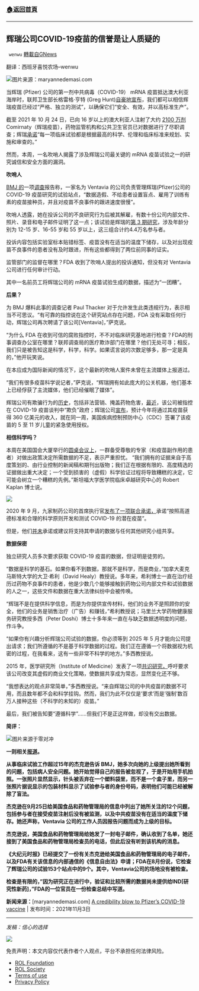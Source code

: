 ###  [:house:返回首頁](https://github.com/ourhimalayas/txt)
---


## 辉瑞公司COVID-19疫苗的信誉是让人质疑的
` wenwu` [轉載自GNews](https://gnews.org/zh-hans/1639808/)

翻译：西班牙喜悦农场–wenwu

![](https://assets.gnews.org/wp-content/uploads/2021/11/rsw_1280.jpg)图片来源：maryannedemasi.com

当辉瑞 (Pfizer) 公司的第一剂中共病毒（COVID-19） mRNA 疫苗抵达澳大利亚海岸时，联邦卫生部长格雷格·亨特 (Greg Hunt)[自豪地宣布](https://twitter.com/GregHuntMP/status/1361438836371427331?s=20)，我们都可以相信辉瑞疫苗已经过“严格、独立的测试”，以确保它们“安全、有效，并以高标准生产”。

截至 2021 年 10 月 24 日，已向 16 岁以上的澳大利亚人注射了大约 [2100 万剂](https://www.tga.gov.au/periodic/covid-19-vaccine-weekly-safety-report-28-10-2021)Comirnaty（辉瑞疫苗），药物监管机构和公共卫生官员已对数据进行了尽职调查；辉瑞[承诺](https://www.pfizer.com/science/clinical-trials/integrity-transparency)“每一项临床试验都是根据最高的科学、伦理和临床标准来规划、实施和审查的。”

然而，本周，一名吹哨人揭露了涉及辉瑞公司最关键的 mRNA 疫苗试验之一的研究诚信和安全方面的漏洞。

**吹哨人**

[BMJ 的](https://www.bmj.com/content/375/bmj.n2635)一项[调查](https://www.bmj.com/content/375/bmj.n2635)报告称，一家名为 Ventavia 的公司负责管理辉瑞(Pfizer)公司的 COVID-19 疫苗研究的试验站点，“数据造假、不给患者设置盲点、雇用了训练有素的疫苗接种员，并且对疫苗不良事件的跟进速度很慢”。

吹哨人透露，她在投诉公司的不良研究行为后被其解雇，有数十份公司内部文件、照片、录音和电子邮件证明了这一点；该试验是辉瑞的[第 3 期研究](https://clinicaltrials.gov/ct2/show/NCT04368728)，涉及年龄分别为 12-15 岁、16-55 岁和 55 岁以上，这三组合计约4.4万名参与者。

投诉内容包括实验室标本贴错标签、疫苗没有在适当的温度下储存，以及对出现疫苗不良事件的患者没有及时跟进，所有这些都得到了两位前同事的证实。

监管部门的监督在哪里？FDA 收到了吹哨人提出的投诉通知，但没有对 Ventavia 公司进行任何审计行动。

其中一名前员工将辉瑞公司的 mRNA 疫苗试验生成的数据，描述为“一团糟”。

**后果？**

为 BMJ 爆料此事的调查记者 Paul Thacker 对于允许发生此类违规行为，表示相当不可思议。“有可靠的指控说在这个研究站点存在问题，FDA 没有采取任何行动，辉瑞公司再次聘请了该公司[Ventavia]，”萨克说。

“为什么 FDA 在收到可信的腐败指控时，不不对临床研究基地进行检查？FDA的刑事调查办公室在哪里？联邦调查局的医疗欺诈部门在哪里？他们无处可寻；相反，我们只是被告知这是科学，科学，科学。如果谎言说的次数足够多，那一定是真的，”他开玩笑说。

在本应成为国际新闻的情况下，这个最新的吹哨人案件未曾在主流媒体上报道过。

“我们有很多疫苗科学说记者，”萨克说，“辉瑞拥有如此庞大的公关机器，他们基本上已经俘获了主流媒体，他们已经催眠了媒体”。

辉瑞公司有欺骗行为的[历史](https://www.abc.net.au/news/2009-09-03/pfizer-fine-should-act-as-deterrent/1417140)，包括非法营销、掩盖药物危害，[最近](https://www.citizen.org/article/pfizers-power/#_ftn1)，该公司被指控在 COVID-19 疫苗谈判中“欺负”政府；辉瑞公司[宣布](https://thehill.com/policy/healthcare/579615-pfizer-expects-36-billion-in-sales-from-covid-vaccine)，预计今年将通过其疫苗获得 360 亿美元的收入，就在同一周，美国疾病控制预防中心（CDC）签署了该疫苗的 5 至 11 岁儿童的紧急使用授权。

**相信科学吗？**

本周在美国国会大厦举行的[圆桌会议上](https://rumble.com/vokrf7-sen.-johnson-expert-panel-on-federal-vaccine-mandates.html)，一群备受尊敬的专家（和疫苗副作用的患者）对做出政策决定所需数据的不足，表示严重担忧。 “我们拥有的证据来自于高度策划的、由行业控制的新闻稿和期刊出版物；我们正在根据有限的、高度精选的证据做出重大决定；一个受到损害的（虚假）科学验证过程将导致糟糕的决定，它可能会树立一个糟糕的先例。”斯坦福大学医学院临床卓越研究中心的 Robert Kaplan 博士说。

![](https://assets.gnews.org/wp-content/uploads/2021/11/unknown-5-1.png)

2020 年 9 月，九家制药公司的首席执行官[发布了一项联合承诺，](https://www.businesswire.com/news/home/20200908005282/en/Biopharma-Leaders-Unite-Stand-Science)承诺“按照高道德标准和合理的科学原则开发和测试 COVID-19 的潜在疫苗”。

但是，他们[并未](https://www.washingtonpost.com/business/2020/09/08/vaccine-safety-pledge-ceos/)承诺或建议将支持其申请的数据与任何其他研究小组共享。

**数据保密**

独立研究人员多次要求获取 COVID-19 疫苗的数据，但证明是徒劳的。

“数据是科学的基石。如果你看不到数据，那就不是科学，而是商业，”加拿大麦克马斯特大学的大卫·希利（David Healy）教授说。多年来，希利博士一直在治疗经历过药物不良事件的患者，他是少数几个能够接触到药物公司内部文件和试验数据的人之一，这些文件和数据在重大法律纠纷中会被传唤。

“辉瑞不是在提供科学信息，而是为你提供宣传材料，他们的业务不是照顾你的安全，他们的业务是销售治疗（广告）和赚钱，”希利教授说；马里兰大学药物健康服务研究教授多西（Peter Doshi）博士十多年来一直在与缺乏数据透明度的问题，作斗争。

“如果你有兴趣分析辉瑞公司试验的数据，你必须等到 2025 年 5 月才能向公司提出请求；我们所遵循的不是基于科学数据的过程。我们正在遵循一个将数据视为机密的过程，在我看来，这有一些非常不科学的地方。”多西教授说。

2015 年，医学研究所（Institute of Medicine）发表了一项[共识研究，](https://www.nap.edu/catalog/18998/sharing-clinical-trial-data-maximizing-benefits-minimizing-risk)呼吁要求该公司改变其虚假的商业文化策略，使数据共享成为常态，显然变化还不够。

“我想表达的观点非常简单，”多西教授说。“来自辉瑞公司的中共疫苗的数据不可用，而且数年都不会和科学挂钩。然而，我们为此不仅仅是’要求’而是’强制’数百万人接种这些（不科学的未知的）疫苗。”

最后，我们被告知要“遵循科学”……但我们不是正这样做，却没有交出数据。

**简评：**

![](https://assets.gnews.org/wp-content/uploads/2021/11/unknown-6-1.png)图片来源于零对冲

**一则相关[报道](https://www.zerohedge.com/covid-19/whistleblower-reports-falsified-data-and-other-flaws-pfizer-vax-trial-being-investigated)。**

**从事临床试验工作超过15年的杰克逊告诉 BMJ，她多次向她的上级提出她所看到的问题，包括病人安全问题。她开始觉得自己的报告被忽视了，于是开始用手机拍照。一张照片显然显示，针头被丢弃在一个塑料袋里，而不是一个盒子里，而另一张照片据说显示的包装材料显示了试验参与者的身份号码，表明他们可能已经被解除了盲法。**

**杰克逊在9月25日给美国食品和药物管理局的信息中列出了她所关注的12个问题，包括参与者在接受疫苗注射后没有被监测，以及中共疫苗没有在适当的温度下储存。她还声称，Ventavia 公司的工作人员因报告问题而成为上级的目标。**

**杰克逊说，美国食品和药物管理局给她发了一封电子邮件，确认收到了名单，她还接到了美国食品和药物管理局检查员的电话，但此后没有听到该机构的消息。**

**《大纪元时报》已经提交了一份有关杰克逊给美国食品和药物管理局的电子邮件，以及FDA有关该信息的内部通信的《信息自由法》申请；FDA在8月份说，它检查了辉瑞公司的试验153个站点中的9个。其中，Ventavia公司的场地没有被检查。**

**检查是有限的，”因为研究正在进行中，验证和比较所需的数据尚未提供给IND[研究性新药]，”FDA的一位官员在一份检查总结中写道。**

**新闻来源：**[maryannedemasi.com] [A credibility blow to Pfizer’s COVID-19 vaccine](https://maryannedemasi.com/blog/f/a-credibility-blow-to-pfizer%E2%80%99s-covid-19-vaccine) | 发布时间：2021年11月3日

* * *

*发稿：信心的选择*

![](https://assets.gnews.org/wp-content/uploads/2021/07/GNEWS_CH.-5.jpeg)

 

免责声明：本文内容仅代表作者个人观点，平台不承担任何法律风险。

- [ROL Foundation](https://rolfoundation.org/)
- [ROL Society](https://rolsociety.org/)
- [Terms of use](https://gnews.org/terms-of-use-3/)
- [Privacy Policy](https://gnews.org/privacy-policy/)
